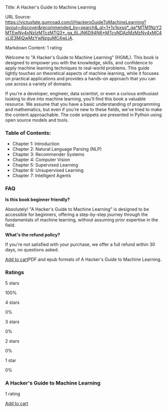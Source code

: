 Title: A Hacker's Guide to Machine Learning

URL Source: https://victusfate.gumroad.com/l/HackersGuideToMachineLearning?layout=discover&recommended_by=search&_gl=1*1v1pxsg*_ga*MTM1NzY2MTEwNy4xNzIzMTczMTQ3*_ga_6LJN6D94N6*MTcyNDAzMzMzNy4xMC4xLjE3MjQwMzYwNzguMC4wLjA.

Markdown Content:
1 rating

Welcome to "A Hacker's Guide to Machine Learning" (HGML). This book is designed to empower you with the knowledge, skills, and confidence to apply machine learning techniques to real-world problems. This guide lightly touches on theoretical aspects of machine learning, while it focuses on practical applications and provides a hands-on approach that you can use across a variety of domains.

If you're a developer, engineer, data scientist, or even a curious enthusiast looking to dive into machine learning, you'll find this book a valuable resource. We assume that you have a basic understanding of programming and mathematics, but even if you're new to these fields, we've tried to make the content approachable. The code snippets are presented in Python using open source models and tools.

### Table of Contents:

*   Chapter 1: Introduction
*   Chapter 2: Natural Language Parsing (NLP)
*   Chapter 3: Recommender Systems
*   Chapter 4: Computer Vision
*   Chapter 5: Supervised Learning
*   Chapter 6: Unsupervised Learning
*   Chapter 7: Intelligent Agents

### FAQ

**Is this book beginner friendly?**

Absolutely! "A Hacker's Guide to Machine Learning" is designed to be accessible for beginners, offering a step-by-step journey through the fundamentals of machine learning, without assuming prior expertise in the field.

**What's the refund policy?**

If you're not satisfied with your purchase, we offer a full refund within 30 days, no questions asked.

[Add to cart](https://app.gumroad.com/checkout?layout=discover&recommended_by=search&_gl=1*1v1pxsg*_ga*MTM1NzY2MTEwNy4xNzIzMTczMTQ3*_ga_6LJN6D94N6*MTcyNDAzMzMzNy4xMC4xLjE3MjQwMzYwNzguMC4wLjA.&product=xlhtbn&quantity=1)PDF and epub formats of A Hacker's Guide to Machine Learning.

### Ratings

5 stars

100%

4 stars

0%

3 stars

0%

2 stars

0%

1 star

0%

### A Hacker's Guide to Machine Learning

1 rating

[Add to cart](https://app.gumroad.com/checkout?layout=discover&recommended_by=search&_gl=1*1v1pxsg*_ga*MTM1NzY2MTEwNy4xNzIzMTczMTQ3*_ga_6LJN6D94N6*MTcyNDAzMzMzNy4xMC4xLjE3MjQwMzYwNzguMC4wLjA.&product=xlhtbn&quantity=1)